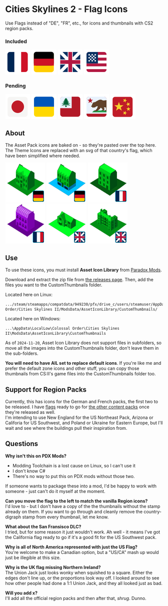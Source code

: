 # Cities Skylines 2 - Flag Icons
Use Flags instead of "DE", "FR", etc., for icons and thumbnails with CS2 region packs.

### Included
![France](https://github.com/irasponsible/cities2-flag-icons/blob/main/flags/France.svg) ![Germany](https://github.com/irasponsible/cities2-flag-icons/blob/main/flags/Germany.svg) ![UK](https://github.com/irasponsible/cities2-flag-icons/blob/main/flags/UK%20Pack%20Filter.svg) ![North America](https://github.com/irasponsible/cities2-flag-icons/blob/main/flags/North%20American.svg) 

### Pending  
![Japan](https://github.com/irasponsible/cities2-flag-icons/blob/main/flags/Japan.svg) ![Ukraine](https://github.com/irasponsible/cities2-flag-icons/blob/main/flags/Ukraine.svg)
 ![New England](https://github.com/irasponsible/cities2-flag-icons/blob/main/flags/New%20England.svg) ![California](https://github.com/irasponsible/cities2-flag-icons/blob/main/flags/SanFranciscoSet.svg)
![China](https://github.com/irasponsible/cities2-flag-icons/blob/main/flags/China.svg)

## About

The Asset Pack icons are baked on - so they're pasted over the top here. The Theme Icons are replaced with an svg of that country's flag, which have been simplified where needed.

![DE Residential Medium](https://github.com/irasponsible/cities2-flag-icons/blob/main/de_thumbnails/DE%20Residential%20Medium.png) ![DE Residential Mixed](https://github.com/irasponsible/cities2-flag-icons/blob/main/de_thumbnails/DE%20Residential%20Mixed.png) ![FR Low Rent](https://github.com/irasponsible/cities2-flag-icons/blob/main/fr_thumbnails/FR%20Residential%20LowRent.png) ![FR Office](https://github.com/irasponsible/cities2-flag-icons/blob/main/fr_thumbnails/FR%20Office%20High.png) ![UK Detatched](https://github.com/irasponsible/cities2-flag-icons/blob/main/uk_thumbnails/UK%20Residential%20Low.png) ![UK Flats](https://github.com/irasponsible/cities2-flag-icons/blob/main/uk_thumbnails/UK%20Residential%20Medium%20Flats.png?raw=true)

## Use
To use these icons, you must install **Asset Icon Library** from [Paradox Mods](https://mods.paradoxplaza.com/mods/79634/Windows).

Download and extract the zip file from [the releases page](https://github.com/irasponsible/cities2-flag-icons/releases). Then, add the files you want to the CustomThumbnails folder. 

Located here on Linux:  

    .../steam/steamapps/compatdata/949230/pfx/drive_c/users/steamuser/AppData/LocalLow/Colossal Order/Cities Skylines II/ModsData/AssetIconLibrary/CustomThumbnails/

Located here on Windows:  

    ...\AppData\LocalLow\Colossal Order\Cities Skylines II\ModsData\AssetIconLibrary\CustomThumbnails

As of `2024-11-20`, Asset Icon Library does not support files in subfolders, so move all the images into the CustomThumbnails folder, don't leave them in the sub-folders.

**You will need to have AIL set to replace default icons**. If you're like me and prefer the default zone icons and other stuff, you can copy those thumbnails from CS:II's game files into the CustomThumbnails folder too.

## Support for Region Packs
Currently, this has icons for the German and French packs, the first two to be released. I have [flags](https://github.com/irasponsible/cities2-flag-icons/blob/main/flags) ready to go for [the other content packs](https://www.paradoxinteractive.com/games/cities-skylines-ii/modding/cities-skylines-ii-region-packs) once they're released as well.  
I'm intending to use New England for the US Northeast Pack, Arizona or Califoria for US Southwest, and Poland or Ukraine for Eastern Europe, but I'll wait and see where the buildings pull their inspiration from.

## Questions
**Why isn't this on PDX Mods?**
- Modding Toolchain is a lost cause on Linux, so I can't use it
- I don't know C#
- There's no way to put this on PDX mods without those two.

If someone wants to package these into a mod, I'd be happy to work with someone - just can't do it myself at the moment.

**Can you move the flag to the left to match the vanilla Region icons?**  
I'd love to - but I don't have a copy of the the thumbnails without the stamp already on them. If you want to go through and cleanly remove the country-digraph stamp from every thumbnail, let me know.

**What about the San Fransisco DLC?**  
I tried, but for some reason it just wouldn't work. Ah well - it means I've got the California flag ready to go if it's a good fit for the US Southwest pack.

**Why is all of North America represented with just the US Flag?**  
You're welcome to make a Canadian option, but a "US/CA" mash up would just be illegible at this size.

**Why is the UK flag missing Northern Ireland?**  
The Union Jack just looks wonky when squished to a square. Either the edges don't line up, or the proportions look way off. I looked around to see how other people had done a 1:1 Union Jack, and they all looked just as bad.

**Will you add x?**  
I'll add all the official region packs and then after that, *shrug*. Dunno.
